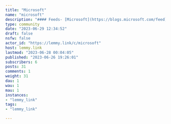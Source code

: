 ```yaml
---
title: "Microsoft" 
name: "microsoft"
description: "#### Feeds- [Microsoft](https://blogs.microsoft.com/feed)- [The Verge](https://www.theverge.com/microsoft/rss/index.xml)"
type: community
date: "2023-06-29 12:34:52"
draft: false
nsfw: false
actor_id: "https://lemmy.link/c/microsoft"
host: lemmy.link
lastmod: "2023-06-28 00:04:05"
published: "2023-06-26 19:26:01"
subscribers: 6
posts: 31
comments: 1
weight: 31
dau: 1
wau: 1
mau: 1
instances:
- "lemmy_link"
tags: 
- "lemmy_link"

---
```

